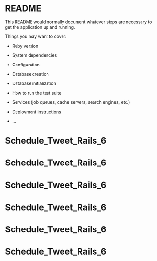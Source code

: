 # README

This README would normally document whatever steps are necessary to get the
application up and running.

Things you may want to cover:

* Ruby version

* System dependencies

* Configuration

* Database creation

* Database initialization

* How to run the test suite

* Services (job queues, cache servers, search engines, etc.)

* Deployment instructions

* ...
# Schedule_Tweet_Rails_6
# Schedule_Tweet_Rails_6
# Schedule_Tweet_Rails_6
# Schedule_Tweet_Rails_6
# Schedule_Tweet_Rails_6
# Schedule_Tweet_Rails_6
